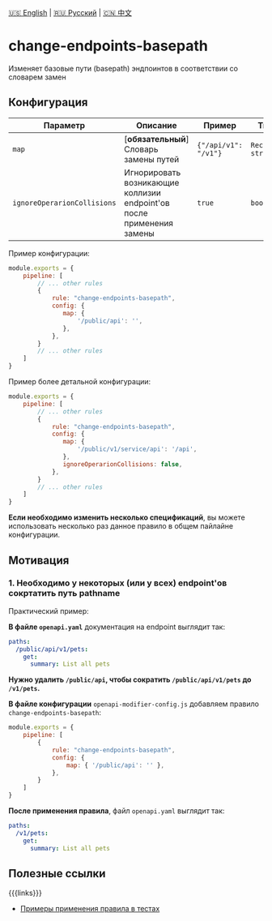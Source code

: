 [🇺🇸 English](./README.md) | [🇷🇺 Русский](./README-ru.md)  | [🇨🇳 中文](./README-zh.md)

# change-endpoints-basepath

Изменяет базовые пути (basepath) эндпоинтов в соответствии со словарем замен

## Конфигурация

| Параметр                    | Описание                                                              | Пример               | Типизация                | Дефолтное |
|-----------------------------|-----------------------------------------------------------------------|----------------------|--------------------------|-----------|
| `map`                       | [**обязательный**] Словарь замены путей                                     | `{"/api/v1": "/v1"}` | `Record<string, string>` | `{}`      |
| `ignoreOperarionCollisions` | Игнорировать возникающие коллизии endpoint'ов после применения замены | `true`               | `boolean`                | `false`        |


Пример конфигурации:

```js
module.exports = {
    pipeline: [
        // ... other rules
        {
            rule: "change-endpoints-basepath",
            config: {
               map: { 
                   '/public/api': '',
               },
            },
        }
        // ... other rules
    ]
}
```

Пример более детальной конфигурации:

```js
module.exports = {
    pipeline: [
        // ... other rules
        {
            rule: "change-endpoints-basepath",
            config: {
               map: { 
                   '/public/v1/service/api': '/api',
               }, 
               ignoreOperarionCollisions: false,
            },
        }
        // ... other rules
    ]
}
```
               



**Если необходимо изменить несколько спецификаций**, вы можете использовать несколько раз данное правило в общем пайлайне конфигурации.

## Мотивация

<a name="custom_anchor_motivation_1"></a>
### 1. Необходимо у некоторых (или у всех) endpoint'ов сокртатить путь pathname

Практический пример:

**В файле `openapi.yaml`** документация на endpoint выглядит так:

```yaml
paths:
  /public/api/v1/pets:
    get:
      summary: List all pets
```
**Нужно удалить `/public/api`, чтобы сократить `/public/api/v1/pets` до `/v1/pets`.**

**В файле конфигурации** `openapi-modifier-config.js` добавляем правило `change-endpoints-basepath`:

```js
module.exports = {
    pipeline: [
        {
            rule: "change-endpoints-basepath",
            config: {
                map: { '/public/api': '' },
            },
        }
    ]
}
```

**После применения правила**, файл `openapi.yaml` выглядит так:

```yaml
paths:
  /v1/pets:
    get:
      summary: List all pets
```

## Полезные ссылки

{{{links}}}
- [Примеры применения правила в тестах](./index.test.ts)  